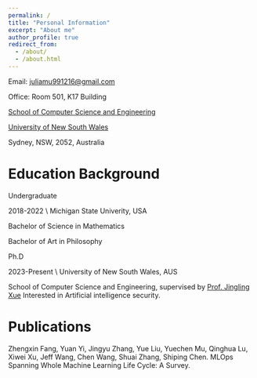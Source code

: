 ```yaml
---
permalink: /
title: "Personal Information"
excerpt: "About me"
author_profile: true
redirect_from: 
  - /about/
  - /about.html
---
```


Email: juliamu991216@gmail.com

Office: Room 501, K17 Building

[School of Computer Science and Engineering](https://www.unsw.edu.au/engineering/our-schools/computer-science-and-engineering)

[University of New South Wales](https://www.unsw.edu.au/)

Sydney, NSW, 2052, Australia

Education Background
======
Undergraduate

2018-2022         \ Michigan State Univerity, USA

Bachelor of Science in Mathematics

Bachelor of Art in Philosophy


Ph.D

2023-Present         \ University of New South Wales, AUS

School of Computer Science and Engineering, supervised by [Prof. Jingling Xue](https://www.cse.unsw.edu.au/~jingling/)
Interested in Artificial intelligence security.

Publications
======

Zhengxin Fang, Yuan Yi, Jingyu Zhang, Yue Liu, Yuechen Mu, Qinghua Lu, Xiwei Xu, Jeff Wang, Chen Wang, Shuai Zhang, Shiping Chen. MLOps Spanning Whole Machine Learning Life Cycle: A Survey.


